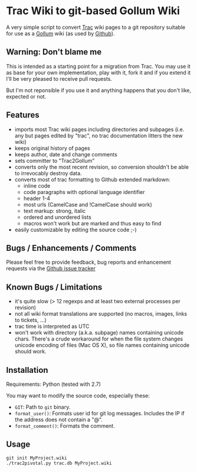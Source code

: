 Trac Wiki to git-based Gollum Wiki
==================================

A very simple script to convert [Trac][] wiki pages to a git repository suitable
for use as a [Gollum][] wiki (as used by [Github][]).


Warning: Don't blame me
-----------------------

This is intended as a starting point for a migration from Trac. You may use it
as base for your own implementation, play with it, fork it and if you extend
it I'll be very pleased to receive pull requests.

But I'm not reponsible if you use it and anything happens that you don't like,
expected or not.


Features
--------

* imports most Trac wiki pages including directories and subpages
  (i.e. any but pages edited by "trac", no trac documentation
  litters the new wiki)
* keeps original history of pages
* keeps author, date and change comments
* sets committer to "Trac2Gollum"
* converts only the most recent revision, so conversion shouldn't
  be able to irrevocably destroy data.
* converts most of trac formatting to Github extended markdown:
    * inline code
    * code paragraphs with optional language identifier
    * header 1-4
    * most  urls (CamelCase and !CamelCase should work)
    * text markup: strong, italic
    * ordered and unordered lists
    * macros won't work but are marked and thus easy to find
* easily customizable by editing the source code ;-)


Bugs / Enhancements / Comments
------------------------------

Please feel free to provide feedback, bug reports and enhancement requests via
the [Github issue tracker][ghi]


Known Bugs / Limitations
------------------------

* it's quite slow (> 12 regexps and at least two external processes per
  revision)
* not all wiki format translations are supported (no macros, images, links to tickets, ...)
* trac time is interpreted as UTC
* won't work with directory (a.k.a. subpage) names containing unicode chars.
  There's a crude workaround for when the file system changes unicode encoding
  of files (Mac OS X), so file names containing unicode should work.

Installation
------------

Requirements: Python (tested with 2.7)

You may want to modify the source code, especially these:

* `GIT`: Path to `git` binary.
* `format_user()`: Formats user id for git log messages. Includes the IP if
  the address does not contain a "@".
* `format_comment()`: Formats the comment.


Usage
-----
    git init MyProject.wiki
    ./trac2pivotal.py trac.db MyProject.wiki


[Trac]: http://trac.edgewall.org
[ghi]: https://github.com/hinnerk/Trac2GithubWiki/issues
[Github]: https://github.com/
[Gollum]: https://github.com/github/gollum